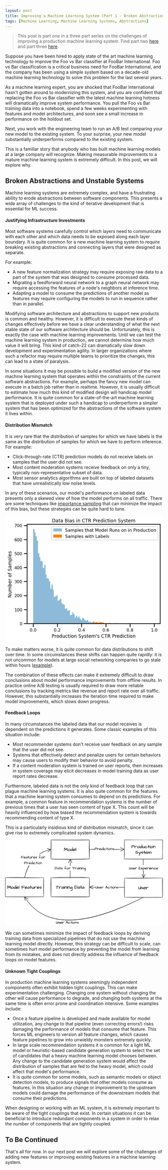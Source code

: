 ```yaml
---
layout: post
title: Improving a Machine Learning System (Part 1 - Broken Abstractions)
tags: [Machine Learning, Machine Learning Systems, Abstractions]
---
```

<script> 
  (function(i,s,o,g,r,a,m){i['GoogleAnalyticsObject']=r;i[r]=i[r]||function(){
  (i[r].q=i[r].q||[]).push(arguments)},i[r].l=1*new Date();a=s.createElement(o),
  m=s.getElementsByTagName(o)[0];a.async=1;a.src=g;m.parentNode.insertBefore(a,m)
  })(window,document,'script','https://www.google-analytics.com/analytics.js','ga');

  ga('create', 'UA-82391879-1', 'auto');
  ga('send', 'pageview');

</script>


<!--
https://proceedings.neurips.cc/paper/2015/file/86df7dcfd896fcaf2674f757a2463eba-Paper.pdf
TODO: 

-->

> This post is part one in a three part series on the challenges of improving a production machine learning system. Find part two [here](https://danshiebler.com/2021-11-09-ml-systems-2) and part three [here](https://danshiebler.com/2021-11-12-ml-systems-3).


Suppose you have been hired to apply state of the art machine learning technology to improve the Foo vs Bar classifier at FooBar International. Foo vs Bar classification is a critical business need for FooBar International, and the company has been using a simple system based on a decade-old machine learning technology to solve this problem for the last several years.

As a machine learning expert, you are shocked that FooBar International hasn't gotten around to modernizing this system, and you are confident that replacing the Foo vs Bar classifier with the latest machine learning hotness will dramatically improve system performance. You pull the Foo vs Bar training data into a notebook, spend a few weeks experimenting with features and model architectures, and soon see a small increase in performance on the holdout set.

Next, you work with the engineering team to run an A/B test comparing your new model to the existing system. To your surprise, your new model substantially underperforms compared to the existing system.

This is a familiar story that anybody who has built machine learning models at a large company will recognize. Making measurable improvements to a mature machine learning system is extremely difficult. In this post, we will explore why. 



## Broken Abstractions and Unstable Systems

Machine learning systems are extremely complex, and have a frustrating ability to erode abstractions between software components. This presents a wide array of challenges to the kind of iterative development that is essential for ML success. 


#### Justifying Infrastructure Investments

Most software systems carefully control which layers need to communicate with each other and which data needs to be exposed along each layer boundary. It is quite common for a new machine learning system to require breaking existing abstractions and connecting layers that were designed as separate. 

For example:
* A new feature normalization strategy may require exposing raw data to a part of the system that was designed to consume processed data.
* Migrating a feedforward neural network to a graph neural network may require accessing the features of a node's neighbors at inference time.
* Adapting a model to consume the predictions of another model as features may require configuring the models to run in sequence rather than in parallel.

Modifying software architecture and abstractions to support new products is common and healthy. However, it is difficult to execute these kinds of changes effectively before we have a clear understanding of what the next stable state of our software architecture should be. Unfortunately, this is exactly the case with machine learning improvements. Until we can test the machine learning system in production, we cannot determine how much value it will bring. This kind of catch-22 can dramatically slow down development and experimentation agility. In larger organizations where such a refactor may require multiple teams to prioritize the changes, this can lead to a state of paralysis.

In some situations it may be possible to build a modified version of the new machine learning system that operates within the constraints of the current software abstractions. For example, perhaps the fancy new model can execute in a batch job rather than in realtime. However, it is usually difficult to estimate how much this kind of modified design will handicap model performance. It is quite common for a state-of-the-art machine learning system that is deployed under such a handicap to underperform a simpler system that has been optimized for the abstractions of the software system it lives within.


#### Distribution Mismatch


It is very rare that the distribution of samples for which we have labels is the same as the distribution of samples for which we have to perform inference. For example:
* Click-through-rate (CTR) prediction models do not receive labels on samples that the user did not see.
* Most content moderation systems receive feedback on only a tiny, typically non-representative subset of data.
* Most sensor analytics algorithms are built on top of labeled datasets that have unrealistically low noise levels.

In any of these scenarios, our model's performance on labeled data presents only a skewed view of how the model performs on all traffic. There are some techniques like [importance sampling](https://en.wikipedia.org/wiki/Importance_sampling) that can minimize the impact of this bias, but these strategies can be quite hard to tune. 

![A CTR prediction model only receives feedback tiny fraction of the samples that it needs to predict on](/img/ctr-bias.png)

To make matters worse, it is quite common for data distributions to shift over time. In some circumstances these shifts can happen quite rapidly: it is not uncommon for models at large social networking companies to go stale within hours ([example](https://arxiv.org/pdf/1809.07703.pdf)).

The combination of these effects can make it extremely difficult to draw conclusions about model performance improvements from offline results. In practice online A/B testing is usually required to draw more reliable conclusions by tracking metrics like revenue and report rate over all traffic. However, this substantially increases the iteration time required to make model improvements, which slows down progress. 



#### Feedback Loops


In many circumstances the labeled data that our model receives is dependent on the predictions it generates. Some classic examples of this situation include:

* Most recommender systems don't receive user feedback on any sample that the user did not see.
* Systems that effectively detect and penalize users for certain behaviors may cause users to modify their behavior to avoid penalty.
* If a content moderation system is trained on user reports, then increases in system coverage may elicit decreases in model training data as user report rates decrease.

Furthermore, labeled data is not the only kind of feedback loop that can plague machine learning systems. It is also quite common for the features that a machine learning system consumes to depend on its predictions. For example, a common feature in recommendation systems is the number of previous times that a user has seen content of type X. This count will be heavily influenced by how biased the recommendation system is towards recommending content of type X. 

This is a particularly insidious kind of distribution mismatch, since it can give rise to extremely complicated system dynamics.

![The model's behavior influences the samples it will see](/img/Feedback_Loop.png)

We can sometimes minimize the impact of feedback loops by deriving training data from specialized pipelines that do not use the machine learning model directly. However, this strategy can be difficult to scale, can sometimes hurt model performance by preventing the model from learning from its mistakes, and does not directly address the influence of feedback loops on model features.



#### Unknown Tight Couplings

In production machine learning systems seemingly independent components often exhibit hidden tight couplings. This can make experimentation challenging. Changing one system without changing the other will cause performance to degrade, and changing both systems at the same time is often error prone and coordination intensive. Some examples include:

* Once a feature pipeline is developed and made available for model utilization, any change to that pipeline (even correcting errors!) risks damaging the performance of models that consume that feature. This forces ML engineers to version all feature changes, which causes feature pipelines to grow into unwieldy monsters extremely quickly. 
* In large scale recommendation systems it is common for a light ML model or heuristic-based candidate generation system to select the set of candidates that a heavy machine learning model chooses between. Any change to the candidate generation system would affect the distribution of samples that are fed to the heavy model, which could affect that model's performance.
* It is quite common for some models, such as semantic models or object detection models, to produce signals that other models consume as features. In this situation any change or improvement to the upstream models could damage the performance of the downstream models that consume their predictions.  

When designing or working with an ML system, it is extremely important to be aware of the tight couplings that exist. In certain situations it can be beneficial to introduce redundant components in a system in order to relax the number of components that are tightly coupled. 




## To Be Continued

That's all for now. In our next post we will explore some of the challenges of adding new features or improving existing features in a machine learning system.










<!-- 
ML modelers may choose to develop a modified version of their optimal machine learning solution that fits into the current software abstractions. Depending on the problem, this kind of concession may be large 

However, this leads to an unfair comparison. When we compare this 
 -->
<!-- If we cannot test the machine learning solution in production without making large infrastructure changes, then we cannot determine whether these changes would be worth the time, effort, and incident risk that they would entail.  -->



<!-- 



## Unknown long-term tradeoffs

Even after a model is successfully launched to production, it is quite common for its performance to erode over time. In this section we will explore how this happend and wha

  - Noise resiliency
  - Change responsiveness




 -->

<!-- 



Other Issues
  - Track experiments
  - Reliable data pipelines



Deployment
  - Offline/Online Mismatch

Performance Decay
  - Upstream changes
  - Feedback loops

Shipping Improvements
  - Backtesting
  - Backwards Compatibility


 -->